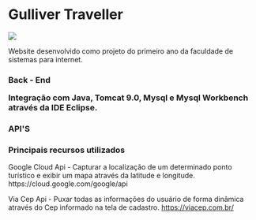 # Gulliver Traveller 



<img src="img/traveller-logo.png">

Website desenvolvido como projeto do primeiro ano da faculdade de sistemas para internet.

<h3> Back - End </>

Integração com Java, Tomcat 9.0, Mysql e Mysql Workbench através da IDE Eclipse.
  
  
  
  
<h3> API'S </>
<h3> Principais recursos utilizados </h3>
Google Cloud Api - Capturar a localização de um determinado ponto turístico e exibir um mapa através da latitude e longitude.
https://cloud.google.com/google/api

Via Cep Api - Puxar todas as informações do usuário de forma dinâmica através do Cep informado na tela de cadastro.
https://viacep.com.br/
